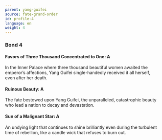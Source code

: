 ```yaml
---
parent: yang-guifei
source: fate-grand-order
id: profile-4
language: en
weight: 4
---
```


### Bond 4

#### Favors of Three Thousand Concentrated to One: A

In the Inner Palace where three thousand beautiful women awaited the emperor’s affections, Yang Guifei single-handedly received it all herself, even after her death.

#### Ruinous Beauty: A

The fate bestowed upon Yang Guifei, the unparalleled, catastrophic beauty who lead a nation to decay and devastation.

#### Sun of a Malignant Star: A

An undying light that continues to shine brilliantly even during the turbulent time of rebellion, like a candle wick that refuses to burn out.
